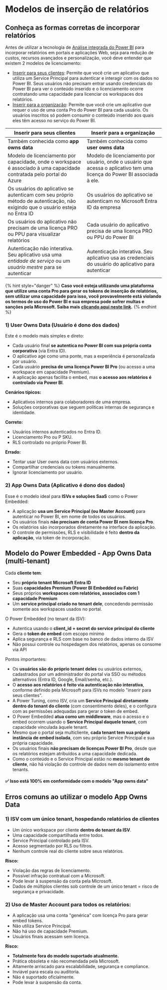# Modelos de inserção de relatórios

## Conheça as formas corretas de incorporar relatórios <a href="#conheca-as-formas-corretas-de-incorporar-relatorios" id="conheca-as-formas-corretas-de-incorporar-relatorios"></a>

Antes de utilizar a tecnologia de [Análise integrada do Power BI](https://learn.microsoft.com/pt-br/power-bi/developer/embedded/embedded-analytics-power-bi) para incorporar relatórios em portais e aplicações Web, seja para redução de custos, recursos avançados e personalização, você deve entender que existem 2 modelos de licenciamento:

* [Inserir para seus clientes](https://learn.microsoft.com/pt-br/power-bi/developer/embedded/embedded-analytics-power-bi#embed-for-your-customers): Permite que você crie um aplicativo que utiliza um Service Principal para autenticar e interagir com os dados no Power BI. Seus usuários não precisam entrar usando credenciais do Power BI para ver o conteúdo inserido e o licenciamento ocorre contratando uma capacidade para licenciar os workspaces dos relatórios.
* [Inserir para a organização](https://learn.microsoft.com/pt-br/power-bi/developer/embedded/embedded-analytics-power-bi#embed-for-your-organization): Permite que você crie um aplicativo que requer o uso de uma conta Pro do Power BI para cada usuário. Os usuários inscritos só podem consumir o conteúdo inserido aos quais eles têm acesso no serviço do Power BI.

| Inserir para seus clientes                                                                                                    | Inserir para a organização                                                                                               |
| ----------------------------------------------------------------------------------------------------------------------------- | ------------------------------------------------------------------------------------------------------------------------ |
| Também conhecida como **app owns data**                                                                                       | Também conhecida como **user owns data**                                                                                 |
| Modelo de licenciamento por capacidade, onde o workspace é associado à uma capacidade contratada pelo portal do Azure         | Modelo de licenciamento por usuário, onde o usuário que acessa o aplicativo tem uma licença do Power BI associada à ele. |
| Os usuários do aplicativo se autenticam com seu próprio método de autenticação, não exigindo que o usuário esteja no Entra ID | Os usuários do aplicativo se autenticam no Microsoft Entra ID da empresa                                                 |
| Os usuários do aplicativo não precisam de uma licença PRO ou PPU para visualizar relatórios                                   | Cada usuário do aplicativo precisa de uma licença PRO ou PPU do Power BI                                                 |
| Autenticação não interativa. Seu aplicativo usa uma _entidade de serviço_ ou um _usuário mestre_ para se autenticar           | Autenticação interativa. Seu aplicativo usa as credenciais do usuário do aplicativo para autenticar                      |

{% hint style="danger" %}
**Caso você esteja utilizando uma plataforma que utilize uma conta Pro para gerar os tokens de inserção de relatórios, sem utilizar uma capacidade para isso, você provavelmente está violando os termos de uso do Power BI e sua empresa pode sofrer multas e sanções pela Microsoft. Saiba mais** [**clicando aqui neste link**](../perguntas-frequentes/licenciamento/posso-utilizar-o-power-bi-pro-ou-premium-por-usuario-para-embeddar.md)**.**
{% endhint %}



### 1) User Owns Data (Usuário é dono dos dados)

Este é o modelo mais simples e direto:

* Cada usuário final **se autentica no Power BI com sua própria conta corporativa** (via Entra ID).
* O aplicativo age como uma ponte, mas a experiência é personalizada por usuário.
* Cada usuário **precisa de uma licença Power BI Pro** (ou acesso a uma workspace em capacidade Premium).
* A aplicação apenas facilita o embed, mas **o acesso aos relatórios é controlado via Power BI**.



**Cenários típicos:**

* Aplicativos internos para colaboradores de uma empresa.
* Soluções corporativas que seguem políticas internas de segurança e identidade.



**Correto:**

* Usuários internos autenticados no Entra ID.
* Licenciamento Pro ou P SKU.
* RLS controlado no próprio Power BI.



**Errado:**

* Tentar usar User owns data com usuários externos.
* Compartilhar credenciais ou tokens manualmente.
* Ignorar licenciamento por usuário.



### **2) App Owns Data (Aplicativo é dono dos dados)**

Esse é o modelo ideal para **ISVs e soluções SaaS** como o Power Embedded:

* A aplicação **usa um Service Principal (ou Master Account)** para autenticar no Power BI, em nome de todos os usuários.
* Os usuários finais **não precisam de conta Power BI nem licença Pro**.
* Os relatórios são incorporados diretamente na interface da aplicação.
* O controle de permissões, RLS e visibilidade é feito **dentro da aplicação**, via token de incorporação.



## **Modelo do Power Embedded -** App Owns Data (multi-tenant)

Cada **cliente tem**:

* Seu **próprio tenant Microsoft Entra ID**
* Suas **capacidades Premium (Power BI Embedded ou Fabric)**
* Seus próprios **workspaces com relatórios, associados com 1 capacidade Premium**
* Um **service principal criado no tenant dele**, concedendo permissão somente aos workspaces usados no portal.



O Power Embedded (no tenant da ISV):

* Autentica usando o **client\_id + secret do service principal do cliente**
* Gera o **token de embed** com escopo mínimo
* Aplica segurança e RLS com base no banco de dados interno da ISV
* Não possui controle ou hospedagem dos relatórios, apenas os consome via API



Pontos importantes:

* Os **usuários são do próprio tenant deles** ou usuários externos, cadastrados por um administrador do portal via SSO ou métodos alternativos (Entra ID, Google, Email/senha, etc.).
* O **acesso aos relatórios é feito via autenticação não interativa**, conforme definido pela Microsoft para ISVs no modelo "inserir para seus clientes".
* A Power Tuning, como ISV, cria um **Service Principal diretamente dentro do tenant do cliente** (com consentimento deles), e o configura com as permissões adequadas para gerar o token de embed.
* O Power Embedded **atua como um middleware**, mas o acesso e o embed ocorrem usando o **Service Principal daquele tenant**, com capacidade vinculada àquele tenant.
* Mesmo que o portal seja multicliente, **cada tenant tem sua própria instância de embed isolada**, com seu próprio Service Principal e sua própria capacidade.
* Os usuários finais **não precisam de licenças Power BI Pro**, desde que os relatórios estejam atribuídos a uma capacidade dedicada.
* Como o conteúdo e o Service Principal estão no **mesmo tenant do cliente**, não há violação do controle de dados nem do isolamento entre tenants.

#### ✅ Isso está 100% em conformidade com o modelo **"App owns data"**



## Erros comuns ao utilizar o modelo App Owns Data

### **1) ISV com um único tenant, hospedando relatórios de clientes**

* Um único workspace por cliente **dentro do tenant da ISV**.
* Uma capacidade compartilhada entre todos.
* Service Principal controlado pela ISV.
* Acesso segmentado por RLS ou filtros.
* Nenhum controle real do cliente sobre seus relatórios.



**Risco:**

* Violação das regras de licenciamento.
* Possível infração contratual com a Microsoft.
* Pode levar à suspensão da conta pela Microsoft.
* Dados de múltiplos clientes sob controle de um único tenant = risco de segurança e privacidade.



### **2) Uso de Master Account para todos os relatórios:**

* A aplicação usa uma conta "genérica" com licença Pro para gerar embed tokens.
* Não utiliza Service Principal.
* Não há uso de capacidade Premium.
* Usuários finais acessam sem licença.



**Risco:**

* **Totalmente fora do modelo suportado atualmente.**
* Prática obsoleta e não recomendada pela Microsoft.
* Altamente arriscado para escalabilidade, segurança e compliance.
* Inviável para escala ou auditoria.
* Não é suportado oficialmente.
* Pode levar à suspensão da conta.
